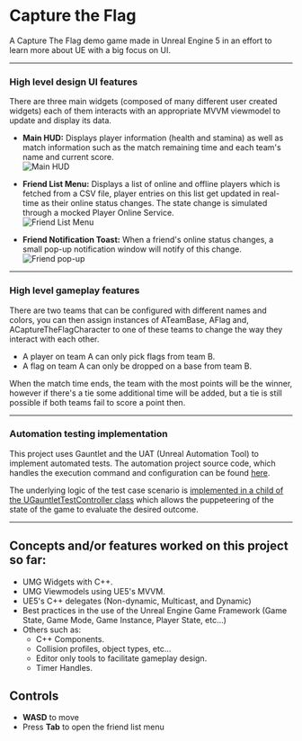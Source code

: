 # Capture the Flag

A Capture The Flag demo game made in Unreal Engine 5 in an effort to learn more about UE with a big focus on UI.

---

### High level design UI features
There are three main widgets (composed of many different user created widgets) each of them interacts with an appropriate MVVM viewmodel to update and display its data.

* **Main HUD:** Displays player information (health and stamina) as well as match information such as the match remaining time and each team's name and current score.
<br>![Main HUD](https://media3.giphy.com/media/v1.Y2lkPTc5MGI3NjExcDZncTQ5aTQyN3h1YXY0eTlkcWc5YjFqaHhyMTBxemltajNqaG1vNCZlcD12MV9pbnRlcm5hbF9naWZfYnlfaWQmY3Q9Zw/BTpDM8QhLNpk69mYLC/giphy.gif)

* **Friend List Menu:** Displays a list of online and offline players which is fetched from a CSV file, player entries on this list get updated in real-time as their online status changes. The state change is simulated through a mocked Player Online Service.
<br>![Friend List Menu](https://media0.giphy.com/media/v1.Y2lkPTc5MGI3NjExYjIzanM2ODltdDFzZXBjd3NkNHZmem16aWQ3ZTZvdnNkeXR1MnE0OCZlcD12MV9pbnRlcm5hbF9naWZfYnlfaWQmY3Q9Zw/Nd79irwaPEvDLrgK6l/giphy.gif)

* **Friend Notification Toast:** When a friend's online status changes, a small pop-up notification window will notify of this change.
<br>![Friend pop-up](https://media.giphy.com/media/v1.Y2lkPTc5MGI3NjExN2IyOXF0ajd2anJmMGF5bnVpZzFveTkwaHgwOXdvdHZ6OGkyZG12bCZlcD12MV9pbnRlcm5hbF9naWZfYnlfaWQmY3Q9Zw/tOaGLwoWA7QPvR3lvN/giphy.gif)
---
### High level gameplay features
There are two teams that can be configured with different names and colors, you can then assign instances of ATeamBase, AFlag and, ACaptureTheFlagCharacter to one of these teams to change the way they interact with each other.
 * A player on team A can only pick flags from team B.
 * A flag on team A can only be dropped on a base from team B.

When the match time ends, the team with the most points will be the winner, however if there's a tie some additional time will be added, but a tie is still possible if both teams fail to score a point then.

---
### Automation testing implementation

This project uses Gauntlet and the UAT (Unreal Automation Tool) to implement automated tests. The automation project source code, which handles the execution command and configuration can be found [here](https://github.com/Narsell/UE5_GauntletAutomation).

The underlying logic of the test case scenario is [implemented in a child of the UGauntletTestController class](https://github.com/Narsell/UE5_CaptureTheFlag/tree/main/Source/CaptureTheFlag/AutomationTests) which allows the puppeteering of the state of the game to evaluate the desired outcome.

---


## Concepts and/or features worked on this project so far:

* UMG Widgets with C++.
* UMG Viewmodels using UE5's MVVM.
* UE5's C++ delegates (Non-dynamic, Multicast, and Dynamic)
* Best practices in the use of the Unreal Engine Game Framework (Game State, Game Mode, Game Instance, Player State, etc...)
* Others such as:
    * C++ Components.
    * Collision profiles, object types, etc...
    * Editor only tools to facilitate gameplay design.
    * Timer Handles.

## Controls

* **WASD** to move
* Press **Tab** to open the friend list menu
